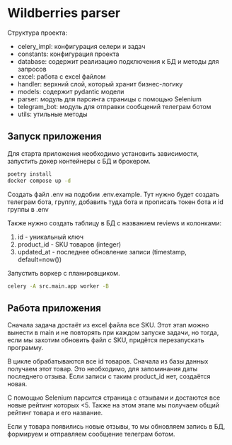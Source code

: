 # Wildberries parser

Структура проекта:

- celery_impl: конфигурация селери и задач
- constants: конфигурация проекта
- database: содержит реализацию подключения к БД и методы для запросов
- excel: работа с excel файлом
- handler: верхний слой, который хранит бизнес-логику
- models: содержит pydantic модели
- parser: модуль для парсинга страницы с помощью Selenium
- telegram_bot: модуль для отправки сообщений телеграм ботом
- utils: утильные методы

## Запуск приложения

Для старта приложения необходимо установить зависимости, запустить докер контейнеры с БД и брокером.
```sh
poetry install
docker compose up -d
```
Создать файл .env на подобии .env.example. Тут нужно будет создать телеграм бота, группу, добавить туда бота и прописать токен бота и id группы в .env

Также нужно создать таблицу в БД с названием reviews и колонками:
1. id - уникальный ключ
2. product_id - SKU товаров (integer)
3. updated_at - последнее обновление записи (timestamp, default=now())

Запустить воркер с планировщиком.
```sh
celery -A src.main.app worker -B
```

## Работа приложения

Сначала задача достаёт из excel файла все SKU. Этот этап можно вынести в main и не повторять при каждом запуске задачи, но тогда, если мы захотим обновить файл с SKU, придётся перезапускать программу.

В цикле обрабатываются все id товаров. Сначала из базы данных получаем этот товар. Это необходимо, для запоминания даты последнего отзыва. Если записи с таким product_id нет, создаётся новая.

С помощью Selenium парсится страница с отзывами и достаются все новые рейтинг которых <5. Также на этом этапе мы получаем общий рейтинг товара и его название.

Если у товара появились новые отзывы, то мы обновляем запись в БД, формируем и отправляем сообщение телеграм ботом.
